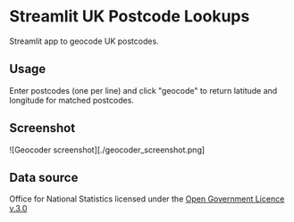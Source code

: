 # Streamlit UK Postcode Lookups

Streamlit app to geocode UK postcodes. 

## Usage

Enter postcodes (one per line) and click "geocode" to return latitude and longitude for matched postcodes. 

## Screenshot

![Geocoder screenshot][./geocoder_screenshot.png]

## Data source

Office for National Statistics licensed under the [Open Government Licence v.3.0](https://www.nationalarchives.gov.uk/doc/open-government-licence/version/3/)

